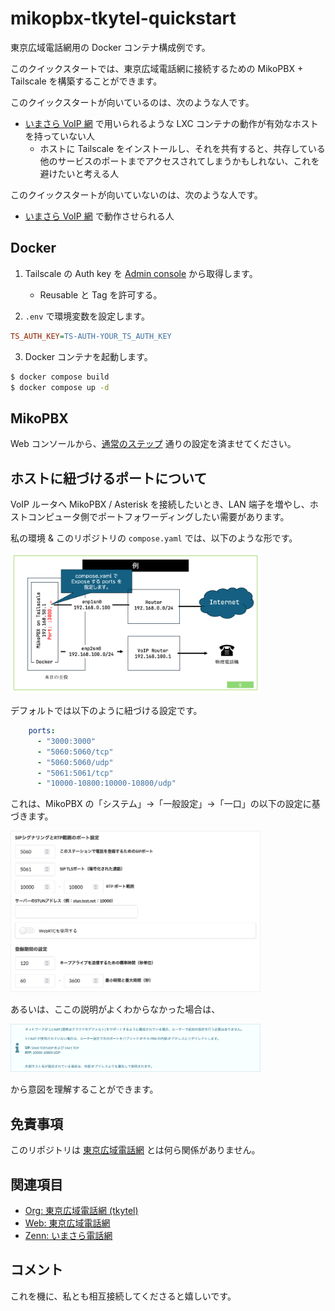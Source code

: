 # mikopbx-tkytel-quickstart

東京広域電話網用の Docker コンテナ構成例です。

このクイックスタートでは、東京広域電話網に接続するための MikoPBX + Tailscale を構築することができます。

このクイックスタートが向いているのは、次のような人です。

- [いまさら VoIP 網](https://zenn.dev/kusaremkn/articles/abd760f9f2f450) で用いられるような LXC コンテナの動作が有効なホストを持っていない人
    - ホストに Tailscale をインストールし、それを共有すると、共存している他のサービスのポートまでアクセスされてしまうかもしれない、これを避けたいと考える人

このクイックスタートが向いていないのは、次のような人です。

- [いまさら VoIP 網](https://zenn.dev/kusaremkn/articles/abd760f9f2f450) で動作させられる人

## Docker

1. Tailscale の Auth key を [Admin console](https://login.tailscale.com/admin/settings/keys) から取得します。
    - Reusable と Tag を許可する。

2. `.env` で環境変数を設定します。

```ini
TS_AUTH_KEY=TS-AUTH-YOUR_TS_AUTH_KEY
```

3. Docker コンテナを起動します。

```bash
$ docker compose build
$ docker compose up -d
```

## MikoPBX

Web コンソールから、[通常のステップ](https://zenn.dev/kusaremkn/articles/abd760f9f2f450) 通りの設定を済ませてください。

## ホストに紐づけるポートについて

VoIP ルータへ MikoPBX / Asterisk を接続したいとき、LAN 端子を増やし、ホストコンピュータ側でポートフォワーディングしたい需要があります。

私の環境 & このリポジトリの `compose.yaml` では、以下のような形です。

<img src="/docs/network-example.png" width="400px" />

デフォルトでは以下のように紐づける設定です。

```yaml
    ports:
      - "3000:3000"
      - "5060:5060/tcp"
      - "5060:5060/udp"
      - "5061:5061/tcp"
      - "10000-10800:10000-10800/udp"
```

これは、MikoPBX の「システム」→「一般設定」→「一口」の以下の設定に基づきます。

<img src="/docs/network-port.png" width="400px" />

あるいは、ここの説明がよくわからなかった場合は、

<img src="/docs/network-port-2.png" width="400px" />

から意図を理解することができます。

## 免責事項

このリポジトリは [東京広域電話網](https://tkytel.github.io/) とは何ら関係がありません。

## 関連項目

- [Org: 東京広域電話網 (tkytel)](https://github.com/tkytel)
- [Web: 東京広域電話網](https://tkytel.github.io/)
- [Zenn: いまさら電話網](https://zenn.dev/kusaremkn/articles/abd760f9f2f450)

## コメント

これを機に、私とも相互接続してくださると嬉しいです。
